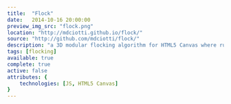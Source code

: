 ```yaml
---
title:  "Flock"
date:   2014-10-16 20:00:00
preview_img_src: "flock.png"
location: "http://mdciotti.github.io/flock/"
source: "http://github.com/mdciotti/flock/"
description: "a 3D modular flocking algorithm for HTML5 Canvas where rules are defined for the simulation in a clean and modular manner, such that additional rules may be easily added"
tags: [flocking]
available: true
complete: true
active: false
attributes: {
	technologies: [JS, HTML5 Canvas]
}
---
```



